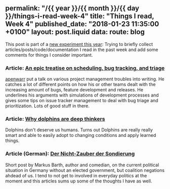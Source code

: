 permalink: "/{{ year }}/{{ month }}/{{ day }}/things-i-read-week-4"
title: "Things I read, Week 4"
published_date: "2018-01-23 11:35:00 +0100"
layout: post.liquid
data:
  route: blog
---

This post is part of a [new experiment this year](/2018/01/08/things-i-read-week-2/index.html):
Trying to briefly collect articles/posts/code/documentation I read in the past week and add some comments for things I consider important.

### Article: [An epic treatise on scheduling, bug tracking, and triage](https://apenwarr.ca/log/?m=201712)

[apenwarr](https://apenwarr.ca/log/) put a talk on various project management troubles into writing.
He catches a lot of different points on how his or other teams dealt with the increasing amount of bugs, feature development and releases.
He underlines his arguments with simulations of development processes and gives some tips on issue tracker management to deal with bug triage and prioritization.
Lots of good stuff in there.

### Article: [Why dolphins are deep thinkers](https://www.theguardian.com/science/2003/jul/03/research.science)

Dolphins don't deserve us humans.
Turns out Dolphins are really really smart and able to easily adopt to changing conditions and apply learned things.

### Article (German): [Der Nicht-Zauber der Sondierung](http://www.markus-barth.de/blog/der-nicht-zauber-der-sondierung.html)

Short post by Markus Barth, author and comedian, on the current political situation in Germany without an elected government, but coalition negations ahdead of us.
I tend to not get to involved in everyday politics at the moment and this articles sums up some of the thoughts I have as well.
